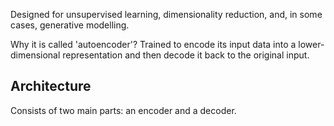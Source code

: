 Designed for unsupervised learning, dimensionality reduction, and, in some cases, generative modelling.

Why it is called 'autoencoder'?
Trained to encode its input data into a lower-dimensional representation and then decode it back to the original input.

## Architecture

Consists of two main parts: an encoder and a decoder.

